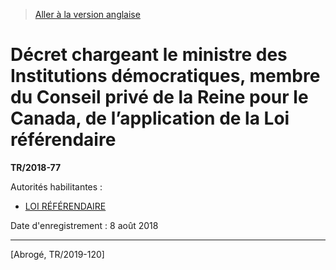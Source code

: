 > [Aller à la version anglaise](/en/Regulations/Statutory%20Instruments/2018/77.md)

# Décret chargeant le ministre des Institutions démocratiques, membre du Conseil privé de la Reine pour le Canada, de l’application de la Loi référendaire

**TR/2018-77**

Autorités habilitantes : 
- [LOI RÉFÉRENDAIRE](/fr/Lois/Lois%20du%20Canada/1992/ch.%2030.md)

Date d'enregistrement : 8 août 2018

----------


[Abrogé, TR/2019-120]

